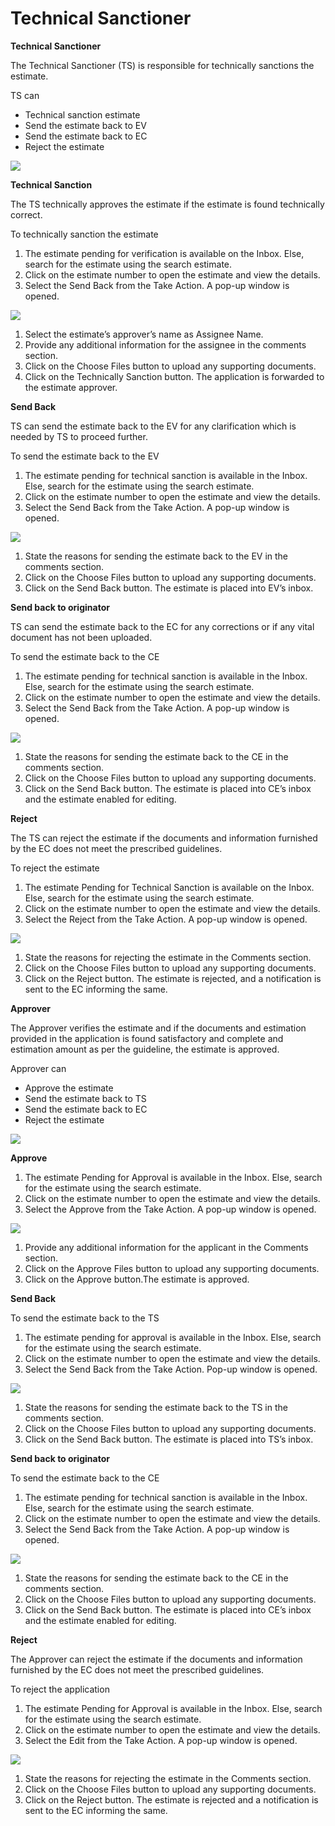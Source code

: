 # Technical Sanctioner

**Technical Sanctioner**

The Technical Sanctioner (TS) is responsible for technically sanctions the estimate.

TS can

* Technical sanction estimate
* Send the estimate back to EV
* Send the estimate back to EC
* Reject the estimate

![](<../../../../../.gitbook/assets/0 (4).png>)

**Technical Sanction**

The TS technically approves the estimate if the estimate is found technically correct.

To technically sanction the estimate

1. The estimate pending for verification is available on the Inbox. Else, search for the estimate using the search estimate.
2. Click on the estimate number to open the estimate and view the details.
3. Select the Send Back from the Take Action. A pop-up window is opened.

![](<../../../../../.gitbook/assets/1 (7).png>)

1. Select the estimate’s approver’s name as Assignee Name.
2. Provide any additional information for the assignee in the comments section.
3. Click on the Choose Files button to upload any supporting documents.
4. Click on the Technically Sanction button. The application is forwarded to the estimate approver.

**Send Back**

TS can send the estimate back to the EV for any clarification which is needed by TS to proceed further.

To send the estimate back to the EV

1. The estimate pending for technical sanction is available in the Inbox. Else, search for the estimate using the search estimate.
2. Click on the estimate number to open the estimate and view the details.
3. Select the Send Back from the Take Action. A pop-up window is opened.

![](<../../../../../.gitbook/assets/2 (4).png>)

1. State the reasons for sending the estimate back to the EV in the comments section.
2. Click on the Choose Files button to upload any supporting documents.
3. Click on the Send Back button. The estimate is placed into EV’s inbox.

**Send back to originator**

TS can send the estimate back to the EC for any corrections or if any vital document has not been uploaded.

To send the estimate back to the CE

1. The estimate pending for technical sanction is available in the Inbox. Else, search for the estimate using the search estimate.
2. Click on the estimate number to open the estimate and view the details.
3. Select the Send Back from the Take Action. A pop-up window is opened.

![](<../../../../../.gitbook/assets/3 (5).png>)

1. State the reasons for sending the estimate back to the CE in the comments section.
2. Click on the Choose Files button to upload any supporting documents.
3. Click on the Send Back button. The estimate is placed into CE’s inbox and the estimate enabled for editing.

**Reject**

The TS can reject the estimate if the documents and information furnished by the EC does not meet the prescribed guidelines.

To reject the estimate

1. The estimate Pending for Technical Sanction is available on the Inbox. Else, search for the estimate using the search estimate.
2. Click on the estimate number to open the estimate and view the details.
3. Select the Reject from the Take Action. A pop-up window is opened.

![](<../../../../../.gitbook/assets/4 (8).png>)

1. State the reasons for rejecting the estimate in the Comments section.
2. Click on the Choose Files button to upload any supporting documents.
3. Click on the Reject button. The estimate is rejected, and a notification is sent to the EC informing the same.

**Approver**

The Approver verifies the estimate and if the documents and estimation provided in the application is found satisfactory and complete and estimation amount as per the guideline, the estimate is approved.

Approver can

* Approve the estimate
* Send the estimate back to TS
* Send the estimate back to EC
* Reject the estimate

![](<../../../../../.gitbook/assets/5 (5).png>)

**Approve**

1. The estimate Pending for Approval is available in the Inbox. Else, search for the estimate using the search estimate.
2. Click on the estimate number to open the estimate and view the details.
3. Select the Approve from the Take Action. A pop-up window is opened.

![](<../../../../../.gitbook/assets/6 (5).png>)

1. Provide any additional information for the applicant in the Comments section.
2. Click on the Approve Files button to upload any supporting documents.
3. Click on the Approve button.The estimate is approved.

**Send Back**

To send the estimate back to the TS

1. The estimate pending for approval is available in the Inbox. Else, search for the estimate using the search estimate.
2. Click on the estimate number to open the estimate and view the details.
3. Select the Send Back from the Take Action. Pop-up window is opened.

![](<../../../../../.gitbook/assets/7 (5).png>)

1. State the reasons for sending the estimate back to the TS in the comments section.
2. Click on the Choose Files button to upload any supporting documents.
3. Click on the Send Back button. The estimate is placed into TS’s inbox.

**Send back to originator**

To send the estimate back to the CE

1. The estimate pending for technical sanction is available in the Inbox. Else, search for the estimate using the search estimate.
2. Click on the estimate number to open the estimate and view the details.
3. Select the Send Back from the Take Action. A pop-up window is opened.

![](<../../../../../.gitbook/assets/8 (4).png>)

1. State the reasons for sending the estimate back to the CE in the comments section.
2. Click on the Choose Files button to upload any supporting documents.
3. Click on the Send Back button. The estimate is placed into CE’s inbox and the estimate enabled for editing.

**Reject**

The Approver can reject the estimate if the documents and information furnished by the EC does not meet the prescribed guidelines.

To reject the application

1. The estimate Pending for Approval is available in the Inbox. Else, search for the estimate using the search estimate.
2. Click on the estimate number to open the estimate and view the details.
3. Select the Edit from the Take Action. A pop-up window is opened.

![](<../../../../../.gitbook/assets/9 (3).png>)

1. State the reasons for rejecting the estimate in the Comments section.
2. Click on the Choose Files button to upload any supporting documents.
3. Click on the Reject button. The estimate is rejected and a notification is sent to the EC informing the same.
